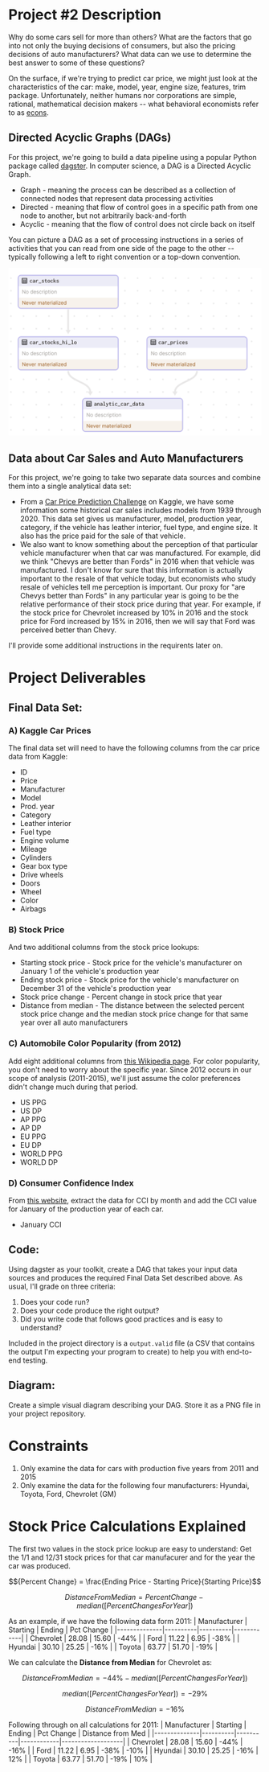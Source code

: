 # Project #2 Description

Why do some cars sell for more than others? What are the factors that go into not only the buying decisions of consumers, but also the pricing decisions of auto manufacturers?  What data can we use to determine the best answer to some of these questions?

On the surface, if we're trying to predict car price, we might just look at the characteristics of the car: make, model, year, engine size, features, trim package.  Unfortunately, neither humans nor corporations are simple, rational, mathematical decision makers -- what behavioral economists refer to as [econs](https://www.researchgate.net/publication/344119977_Econs_vs_Humans_An_Introduction_to_Behavioral_Economics_Social_Education_832_p_94-99).

## Directed Acyclic Graphs (DAGs)
For this project, we're going to build a data pipeline using a popular Python package called [dagster](https://dagster.io/).  In computer science, a DAG is a Directed Acyclic Graph.
* Graph - meaning the process can be described as a collection of connected nodes that represent data processing activities
* Directed - meaning that flow of control goes in a specific path from one node to another, but not arbitrarily back-and-forth
* Acyclic - meaning that the flow of control does not circle back on itself

You can picture a DAG as a set of processing instructions in a series of activities that you can read from one side of the page to the other -- typically following a left to right convention or a top-down convention.

![DAG Example](dag_example.png)

## Data about Car Sales and Auto Manufacturers
For this project, we're going to take two separate data sources and combine them into a single analytical data set:
* From a [Car Price Prediction Challenge](https://www.kaggle.com/datasets/deepcontractor/car-price-prediction-challenge) on Kaggle, we have some information some historical car sales includes models from 1939 through 2020. This data set gives us manufacturer, model, production year, category, if the vehicle has leather interior, fuel type, and engine size. It also has the price paid for the sale of that vehicle.
* We also want to know something about the perception of that particular vehicle manufacturer when that car was manufactured. For example, did we think "Chevys are better than Fords" in 2016 when that vehicle was manufactured. I don't know for sure that this information is actually important to the resale of that vehicle today, but economists who study resale of vehicles tell me perception is important. Our proxy for "are Chevys better than Fords" in any particular year is going to be the relative performance of their stock price during that year.  For example, if the stock price for Chevrolet increased by 10% in 2016 and the stock price for Ford increased by 15% in 2016, then we will say that Ford was perceived better than Chevy.

I'll provide some additional instructions in the requirents later on.

# Project Deliverables

## Final Data Set:

### A) Kaggle Car Prices
The final data set will need to have the following columns from the car price data from Kaggle:
* ID 
* Price
* Manufacturer
* Model
* Prod. year
* Category
* Leather interior
* Fuel type
* Engine volume
* Mileage
* Cylinders
* Gear box type
* Drive wheels
* Doors
* Wheel
* Color
* Airbags

### B) Stock Price
And two additional columns from the stock price lookups:
* Starting stock price - Stock price for the vehicle's manufacturer on January 1 of the vehicle's production year
* Ending stock price - Stock price for the vehicle's manufacturer on December 31 of the vehicle's production year
* Stock price change - Percent change in stock price that year
* Distance from median - The distance between the selected percent stock price change and the median stock price change for that same year over all auto manufacturers

### C) Automobile Color Popularity (from 2012)
Add eight additional columns from [this Wikipedia page](https://en.wikipedia.org/wiki/Car_colour_popularity). For color popularity, you don't need to worry about the specific year. Since 2012 occurs in our scope of analysis (2011-2015), we'll just assume the color preferences didn't change much during that period.
* US PPG
* US DP
* AP PPG
* AP DP
* EU PPG
* EU DP
* WORLD PPG
* WORLD DP

### D) Consumer Confidence Index
From [this website](https://data.oecd.org/leadind/consumer-confidence-index-cci.htm), extract the data for CCI by month and add the CCI value for January of the production year of each car.
* January CCI


## Code:
Using dagster as your toolkit, create a DAG that takes your input data sources and produces the required Final Data Set described above. As usual, I'll grade on three criteria:
1. Does your code run?
2. Does your code produce the right output?
3. Did you write code that follows good practices and is easy to understand?

Included in the project directory is a `output.valid` file (a CSV that contains the output I'm expecting your program to create) to help you with end-to-end testing.

## Diagram:
Create a simple visual diagram describing your DAG. Store it as a PNG file in your project repository.


# Constraints
1. Only examine the data for cars with production five years from 2011 and 2015
2. Only examine the data for the following four manufacturers: Hyundai, Toyota, Ford, Chevrolet (GM)


# Stock Price Calculations Explained
The first two values in the stock price lookup are easy to understand: Get the 1/1 and 12/31 stock prices for that car manufacurer and for the year the car was produced.

```math
{Percent Change} = \frac{Ending Price - Starting Price}{Starting Price}
```

```math
{Distance From Median} = {Percent Change} - median([{PercentChangesForYear}])
```

As an example, if we have the following data form 2011:
| Manufacturer | Starting |   Ending | Pct Change |
|--------------|----------|----------|------------|
| Chevrolet    |    28.08 |    15.60 |       -44% |
| Ford         |    11.22 |     6.95 |       -38% |
| Hyundai      |    30.10 |    25.25 |       -16% |
| Toyota       |    63.77 |    51.70 |       -19% |

We can calculate the **Distance from Median** for Chevrolet as:

```math
Distance From Median = {-44}\% - median([PercentChangesForYear])
```

```math
median([PercentChangesForYear]) = {-29}\%
```

```math
Distance From Median = {-16}\%
```

Following through on all calculations for 2011:
| Manufacturer | Starting |   Ending | Pct Change | Distance from Med |
|--------------|----------|----------|------------|-------------------|
| Chevrolet    |    28.08 |    15.60 |       -44% |              -16% |
| Ford         |    11.22 |     6.95 |       -38% |              -10% |
| Hyundai      |    30.10 |    25.25 |       -16% |               12% |
| Toyota       |    63.77 |    51.70 |       -19% |               10% |
